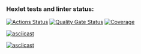 ### Hexlet tests and linter status:
[![Actions Status](https://github.com/immortal-p/frontend-project-46/actions/workflows/hexlet-check.yml/badge.svg)](https://github.com/immortal-p/frontend-project-46/actions)
[![Quality Gate Status](https://sonarcloud.io/api/project_badges/measure?project=immortal-p_frontend-project-46&metric=alert_status)](https://sonarcloud.io/summary/new_code?id=immortal-p_frontend-project-46)
[![Coverage](https://sonarcloud.io/api/project_badges/measure?project=immortal-p_frontend-project-46&metric=coverage)](https://sonarcloud.io/summary/new_code?id=immortal-p_frontend-project-46)

[![asciicast](https://asciinema.org/a/rPJAKzGuHHYNXY2ogbQiGiPGd.svg)](https://asciinema.org/a/rPJAKzGuHHYNXY2ogbQiGiPGd)

[![asciicast](https://asciinema.org/a/WULQOYkHxTC5ZGxaJCIJhunrP.svg)](https://asciinema.org/a/WULQOYkHxTC5ZGxaJCIJhunrP)